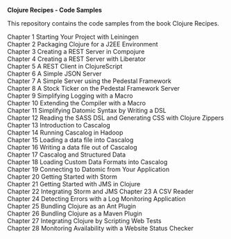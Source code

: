 **Clojure Recipes - Code Samples**

This repository contains the code samples from the book Clojure Recipes. 

Chapter 1 Starting Your Project with Leiningen  
Chapter 2 Packaging Clojure for a J2EE Environment  
Chapter 3 Creating a REST Server in Compojure  
Chapter 4 Creating a REST Server with Liberator  
Chapter 5 A REST Client in ClojureScript  
Chapter 6 A Simple JSON Server  
Chapter 7 A Simple Server using the Pedestal Framework  
Chapter 8 A Stock Ticker on the Pedestal Framework Server  
Chapter 9 Simplifying Logging with a Macro  
Chapter 10 Extending the Compiler with a Macro  
Chapter 11 Simplifying Datomic Syntax by Writing a DSL  
Chapter 12 Reading the SASS DSL and Generating CSS with  Clojure Zippers  
Chapter 13 Introduction to Cascalog  
Chapter 14 Running Cascalog in Hadoop  
Chapter 15 Loading a data file into Cascalog  
Chapter 16 Writing a data file out of Cascalog  
Chapter 17 Cascalog and Structured Data  
Chapter 18 Loading Custom Data Formats into Cascalog  
Chapter 19 Connecting to Datomic from Your Application  
Chapter 20 Getting Started with Storm  
Chapter 21 Getting Started with JMS in Clojure  
Chapter 22 Integrating Storm and JMS 
Chapter 23 A CSV Reader  
Chapter 24 Detecting Errors with a Log Monitoring Application  
Chapter 25 Bundling Clojure as an Ant Plugin  
Chapter 26 Bundling Clojure as a Maven Plugin  
Chapter 27 Integrating Clojure by Scripting Web Tests  
Chapter 28 Monitoring Availability with a Website Status Checker  
